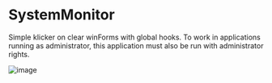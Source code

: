 # SystemMonitor

Simple klicker on clear winForms with global hooks. To work in applications running as administrator, this application must also be run with administrator rights.

![image](https://user-images.githubusercontent.com/44518104/209738487-78b99d7d-3605-4318-9758-addd0a8a61c3.png)
